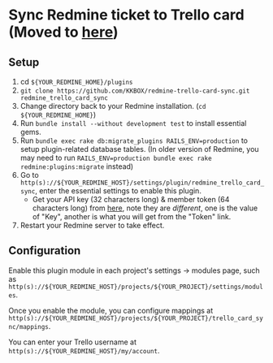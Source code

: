 # Sync Redmine ticket to Trello card (Moved to [here](https://github.com/hiroshiyui/redmine-trello-card-sync))

## Setup

1. cd `${YOUR_REDMINE_HOME}/plugins`
1. `git clone https://github.com/KKBOX/redmine-trello-card-sync.git redmine_trello_card_sync`
1. Change directory back to your Redmine installation. (`cd ${YOUR_REDMINE_HOME}`)
1. Run `bundle install --without development test` to install essential gems.
1. Run `bundle exec rake db:migrate_plugins RAILS_ENV=production` to setup plugin-related database tables. (In older version of Redmine, you may need to run `RAILS_ENV=production bundle exec rake redmine:plugins:migrate` instead)
1. Go to `http(s)://${YOUR_REDMINE_HOST}/settings/plugin/redmine_trello_card_sync`, enter the essential settings to enable this plugin.
    * Get your API key (32 characters long) & member token (64 characters long) from [here](https://trello.com/app-key), note they are *different*, one is the value of "Key", another is what you will get from the "Token" link.
1. Restart your Redmine server to take effect.

## Configuration

Enable this plugin module in each project's settings -> modules page, such as `http(s)://${YOUR_REDMINE_HOST}/projects/${YOUR_PROJECT}/settings/modules`.

Once you enable the module, you can configure mappings at `http(s)://${YOUR_REDMINE_HOST}/projects/${YOUR_PROJECT}/trello_card_sync/mappings`.

You can enter your Trello username at `http(s)://${YOUR_REDMINE_HOST}/my/account`.
